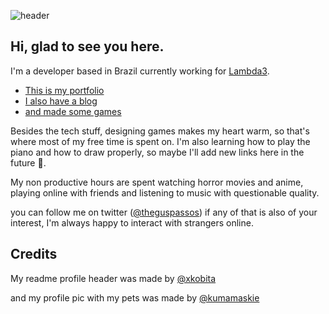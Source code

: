 ![header](https://user-images.githubusercontent.com/19814544/88117399-639ab080-cb91-11ea-9b00-5b41308400db.png)

## Hi, glad to see you here.

I'm a developer based in Brazil currently working for [Lambda3](https://www.lambda3.com.br/).

- [This is my portfolio](https://theguspassos.github.io)
- [I also have a blog](https://theguspassos.github.io/blog)
- [and made some games](https://theguspassos.itch.io)

Besides the tech stuff, designing games makes my heart warm, so that's where most of my free time is spent on. I'm also learning how to play the piano and how to draw properly, so maybe I'll add new links here in the future 🧐.

My non productive hours are spent watching horror movies and anime, playing online with friends and listening to music with questionable quality.

you can follow me on twitter ([@theguspassos](https://twitter.com/theguspassos)) if any of that is also of your interest, I'm always happy to interact with strangers online.

## Credits

My readme profile header was made by [@xkobita](https://www.instagram.com/xkobita/)

and my profile pic with my pets was made by [@kumamaskie](https://www.instagram.com/kumamaskie/)
